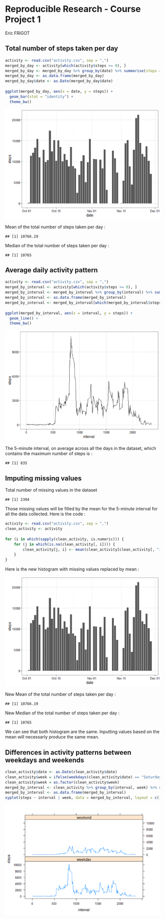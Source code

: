 # Reproducible Research - Course Project 1
Eric FRIGOT  



## Total number of steps taken per day


```r
activity <- read.csv("activity.csv", sep = ",")
merged_by_day <- activity[which(activity$steps >= 0), ]
merged_by_day <- merged_by_day %>% group_by(date) %>% summarise(steps = sum(steps))
merged_by_day <- as.data.frame(merged_by_day)
merged_by_day$date <- as.Date(merged_by_day$date)

ggplot(merged_by_day, aes(x = date, y = steps)) + 
  geom_bar(stat = "identity") +
  theme_bw()
```

![](PA1_template_files/figure-html/unnamed-chunk-1-1.png)<!-- -->

Mean of the total number of steps taken per day :


```
## [1] 10766.19
```

Median of the total number of steps taken per day :


```
## [1] 10765
```

## Average daily activity pattern


```r
activity <- read.csv("activity.csv", sep = ",")
merged_by_interval <- activity[which(activity$steps >= 0), ]
merged_by_interval <- merged_by_interval %>% group_by(interval) %>% summarise(steps = sum(steps))
merged_by_interval <- as.data.frame(merged_by_interval)
merged_by_interval <- merged_by_interval[which(merged_by_interval$steps >= 0), ]

ggplot(merged_by_interval, aes(x = interval, y = steps)) + 
  geom_line() +
  theme_bw()
```

![](PA1_template_files/figure-html/unnamed-chunk-4-1.png)<!-- -->

The 5-minute interval, on average across all the days in the dataset, which contains the maximum number of steps is :


```
## [1] 835
```

## Imputing missing values

Total number of missing values in the dataset


```
## [1] 2304
```

Those missing values will be filled by the mean for the 5-minute interval for all the data collected. Here is the code :


```r
activity <- read.csv("activity.csv", sep = ",")
clean_activity <- activity

for (i in which(sapply(clean_activity, is.numeric))) {
    for (j in which(is.na(clean_activity[, i]))) {
        clean_activity[j, i] <- mean(clean_activity[clean_activity[, "interval"] == clean_activity[j, "interval"], i],  na.rm = TRUE)
    }
}
```

Here is the new histogram with missing values replaced by mean :

![](PA1_template_files/figure-html/unnamed-chunk-8-1.png)<!-- -->

New Mean of the total number of steps taken per day :


```
## [1] 10766.19
```

New Median of the total number of steps taken per day :


```
## [1] 10765
```

We can see that both histogram are the same. Inputting values based on the mean will necessarly produce the same mean.

## Differences in activity patterns between weekdays and weekends


```r
clean_activity$date <- as.Date(clean_activity$date)
clean_activity$week = ifelse(weekdays(clean_activity$date) == "Saturday" | weekdays(clean_activity$date) == "Sunday", "weekend", "weekday")
clean_activity$week = as.factor(clean_activity$week)
merged_by_interval <- clean_activity %>% group_by(interval, week) %>% summarise(steps = sum(steps))
merged_by_interval <- as.data.frame(merged_by_interval)
xyplot(steps ~ interval | week, data = merged_by_interval, layout = c(1,2), type = "l")
```

![](PA1_template_files/figure-html/unnamed-chunk-11-1.png)<!-- -->
